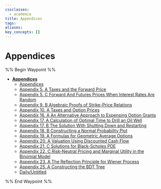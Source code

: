 ```yaml
---
cssclasses:
  - academia
title: Appendices
tags: 
aliases: 
key_concepts: []
---
```


# Appendices

%% Begin Waypoint %%
- **[Appendices](.md)**
	- [Appendices](.md)
	- [Appendix 5. A Taxes and the Forward Price](Appendix%205.%20A%20Taxes%20and%20the%20Forward%20Price)
	- [Appendix 5. C Forward And Futures Prices When Interest Rates Are Random](Appendix%205.%20C%20Forward%20And%20Futures%20Prices%20When%20Interest%20Rates%20Are%20Random)
	- [Appendix 9. B Algebraic Proofs of Strike-Price Relations](Appendix%209.%20B%20Algebraic%20Proofs%20of%20Strike-Price%20Relations)
	- [Appendix 10. A Taxes and Option Prices](Appendix%2010.%20A%20Taxes%20and%20Option%20Prices)
	- [Appendix 16. A An Alternative Approach to Expensing Option Grants](Appendix%2016.%20A%20An%20Alternative%20Approach%20to%20Expensing%20Option%20Grants)
	- [Appendix 17. A Calculation of Optimal Time to Drill an Oil Well](Appendix%2017.%20A%20Calculation%20of%20Optimal%20Time%20to%20Drill%20an%20Oil%20Well)
	- [Appendix 17. B The Solution With Shutting Down and Restarting](Appendix%2017.%20B%20The%20Solution%20With%20Shutting%20Down%20and%20Restarting)
	- [Appendix 18. B Constructing a Normal Probability Plot](Appendix%2018.%20B%20Constructing%20a%20Normal%20Probability%20Plot)
	- [Appendix 19. A Formulas for Geometric Average Options](Appendix%2019.%20A%20Formulas%20for%20Geometric%20Average%20Options)
	- [Appendix 20. A Valuation Using Discounted Cash Flow](Appendix%2020.%20A%20Valuation%20Using%20Discounted%20Cash%20Flow)
	- [Appendix 21. C Solutions for Black-Scholes PDE](Appendix%2021.%20C%20Solutions%20for%20Black-Scholes%20PDE)
	- [Appendix 22. C Risk-Neutral Pricing and Marginal Utility in the Binomial Model](Appendix%2022.%20C%20Risk-Neutral%20Pricing%20and%20Marginal%20Utility%20in%20the%20Binomial%20Model)
	- [Appendix 23. A The Reflection Principle for Wiener Process](Appendix%2023.%20A%20The%20Reflection%20Principle%20for%20Wiener%20Process)
	- [Appendix 25. A Constructing the BDT Tree](Appendix%2025.%20A%20Constructing%20the%20BDT%20Tree.md)
	- [Daily/Untitled](Daily/Untitled)

%% End Waypoint %%